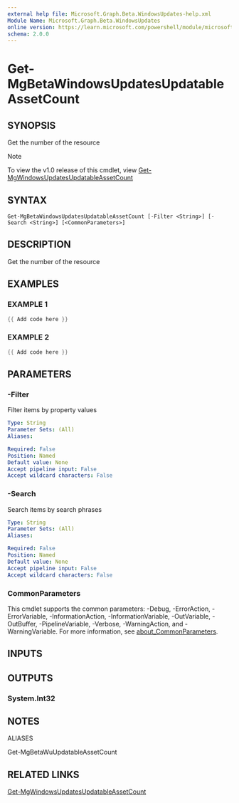 ```yaml
---
external help file: Microsoft.Graph.Beta.WindowsUpdates-help.xml
Module Name: Microsoft.Graph.Beta.WindowsUpdates
online version: https://learn.microsoft.com/powershell/module/microsoft.graph.beta.windowsupdates/get-mgbetawindowsupdatesupdatableassetcount
schema: 2.0.0
---
```


# Get-MgBetaWindowsUpdatesUpdatableAssetCount

## SYNOPSIS
Get the number of the resource

> [!NOTE]
> To view the v1.0 release of this cmdlet, view [Get-MgWindowsUpdatesUpdatableAssetCount](/powershell/module/Microsoft.Graph.WindowsUpdates/Get-MgWindowsUpdatesUpdatableAssetCount?view=graph-powershell-v1.0)

## SYNTAX

```
Get-MgBetaWindowsUpdatesUpdatableAssetCount [-Filter <String>] [-Search <String>] [<CommonParameters>]
```

## DESCRIPTION
Get the number of the resource

## EXAMPLES

### EXAMPLE 1
```powershell
{{ Add code here }}
```

### EXAMPLE 2
```powershell
{{ Add code here }}
```

## PARAMETERS

### -Filter
Filter items by property values

```yaml
Type: String
Parameter Sets: (All)
Aliases:

Required: False
Position: Named
Default value: None
Accept pipeline input: False
Accept wildcard characters: False
```

### -Search
Search items by search phrases

```yaml
Type: String
Parameter Sets: (All)
Aliases:

Required: False
Position: Named
Default value: None
Accept pipeline input: False
Accept wildcard characters: False
```

### CommonParameters
This cmdlet supports the common parameters: -Debug, -ErrorAction, -ErrorVariable, -InformationAction, -InformationVariable, -OutVariable, -OutBuffer, -PipelineVariable, -Verbose, -WarningAction, and -WarningVariable. For more information, see [about_CommonParameters](http://go.microsoft.com/fwlink/?LinkID=113216).

## INPUTS

## OUTPUTS

### System.Int32
## NOTES

ALIASES

Get-MgBetaWuUpdatableAssetCount

## RELATED LINKS
[Get-MgWindowsUpdatesUpdatableAssetCount](/powershell/module/Microsoft.Graph.WindowsUpdates/Get-MgWindowsUpdatesUpdatableAssetCount?view=graph-powershell-v1.0)
